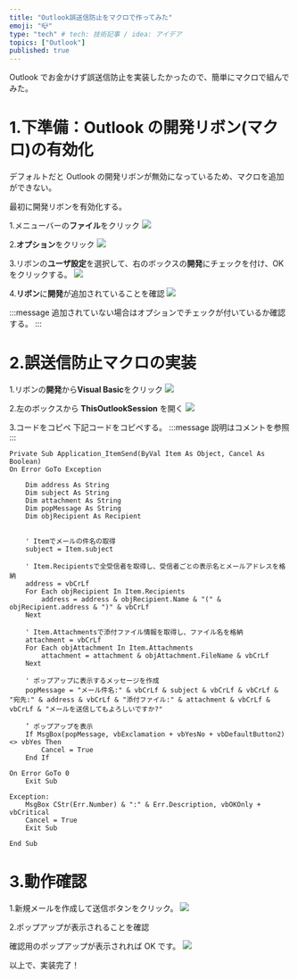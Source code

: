 ```yaml
---
title: "Outlook誤送信防止をマクロで作ってみた"
emoji: "📪"
type: "tech" # tech: 技術記事 / idea: アイデア
topics: ["Outlook"]
published: true
---
```


Outlook でお金かけず誤送信防止を実装したかったので、簡単にマクロで組んでみた。

# 1.下準備：Outlook の開発リボン(マクロ)の有効化

デフォルトだと Outlook の開発リボンが無効になっているため、マクロを追加ができない。

最初に開発リボンを有効化する。

1.メニューバーの**ファイル**をクリック
![](/images/674189b51adaf5/outlook01.png)

2.**オプション**をクリック
![](/images/674189b51adaf5/outlook02.png)

3.リボンの**ユーザ設定**を選択して、右のボックスの**開発**にチェックを付け、OK をクリックする。
![](/images/674189b51adaf5/outlook03.png)

4.**リボン**に**開発**が追加されていることを確認
![](/images/674189b51adaf5/outlook04.png)

:::message
追加されていない場合はオプションでチェックが付いているか確認する。
:::

# 2.誤送信防止マクロの実装

1.リボンの**開発**から**Visual Basic**をクリック
![](/images/674189b51adaf5/outlook05.png)

2.左のボックスから **ThisOutlookSession** を開く
![](/images/674189b51adaf5/outlook06.png)

3.コードをコピペ
下記コードをコピペする。
:::message
説明はコメントを参照
:::

```vb:code
Private Sub Application_ItemSend(ByVal Item As Object, Cancel As Boolean)
On Error GoTo Exception

    Dim address As String
    Dim subject As String
    Dim attachment As String
    Dim popMessage As String
    Dim objRecipient As Recipient


    ' Itemでメールの件名の取得
    subject = Item.subject

    ' Item.Recipientsで全受信者を取得し、受信者ごとの表示名とメールアドレスを格納
    address = vbCrLf
    For Each objRecipient In Item.Recipients
        address = address & objRecipient.Name & "(" & objRecipient.address & ")" & vbCrLf
    Next

    ' Item.Attachmentsで添付ファイル情報を取得し、ファイル名を格納
    attachment = vbCrLf
    For Each objAttachment In Item.Attachments
        attachment = attachment & objAttachment.FileName & vbCrLf
    Next

    ' ポップアップに表示するメッセージを作成
    popMessage = "メール件名:" & vbCrLf & subject & vbCrLf & vbCrLf & "宛先:" & address & vbCrLf & "添付ファイル:" & attachment & vbCrLf & vbCrLf & "メールを送信してもよろしいですか?"

    ’ ポップアップを表示
    If MsgBox(popMessage, vbExclamation + vbYesNo + vbDefaultButton2) <> vbYes Then
        Cancel = True
    End If

On Error GoTo 0
    Exit Sub

Exception:
    MsgBox CStr(Err.Number) & ":" & Err.Description, vbOKOnly + vbCritical
    Cancel = True
    Exit Sub

End Sub

```

# 3.動作確認

1.新規メールを作成して送信ボタンをクリック。
![](/images/674189b51adaf5/outlook07.png)

2.ポップアップが表示されることを確認

確認用のポップアップが表示されれば OK です。
![](/images/674189b51adaf5/outlook08.png)

以上で、実装完了！
